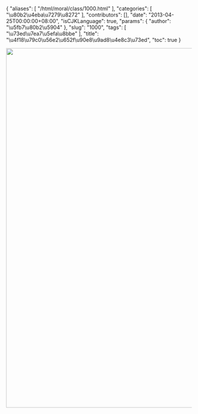 {
    "aliases": [
        "/html/moral/class/1000.html"
    ],
    "categories": [
        "\u80b2\u4eba\u7279\u8272"
    ],
    "contributors": [],
    "date": "2013-04-25T00:00:00+08:00",
    "isCJKLanguage": true,
    "params": {
        "author": "\u5fb7\u80b2\u5904"
    },
    "slug": "1000",
    "tags": [
        "\u73ed\u7ea7\u5efa\u8bbe"
    ],
    "title": "\u4f18\u79c0\u56e2\u652f\u90e8\u9ad8\u4e8c3\u73ed",
    "toc": true
}


<img
    src="https://cdn.tfls.online/mirror/full/16e4937f24b001c3ff0f257f159b33e6f11ceff1.jpg"
    style="display:block;margin-left:auto;margin-right:auto;"
    decoding="async"
    fetchpriority="auto"
    loading="lazy"
    height="974"
    width="690"
/>
